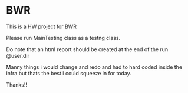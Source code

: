 # BWR
This is a HW project for BWR 

Please run MainTesting class as a testng class.

Do note that an html report should be created at the end of the run @user.dir

Manny things i would change and redo and had to hard coded inside the infra but thats the best i could squeeze in for today.

Thanks!!

